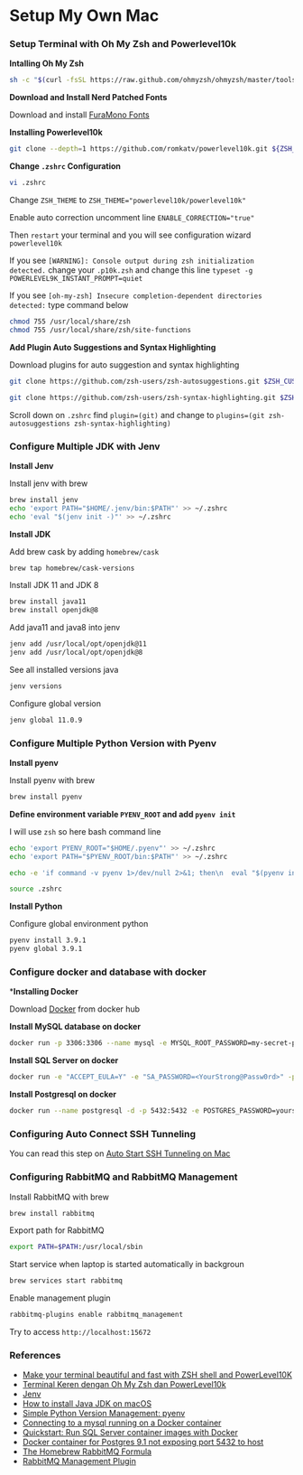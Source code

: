 # Setup My Own Mac


<!--more-->

### Setup Terminal with Oh My Zsh and Powerlevel10k

**Intalling Oh My Zsh**
```bash
sh -c "$(curl -fsSL https://raw.github.com/ohmyzsh/ohmyzsh/master/tools/install.sh)"
```

**Download and Install Nerd Patched Fonts**

Download and install [FuraMono Fonts](https://github.com/ryanoasis/nerd-fonts/blob/master/patched-fonts/FiraMono/Regular/complete/Fura%20Mono%20Regular%20Nerd%20Font%20Complete.otf?raw=true)

**Installing Powerlevel10k**
```bash
git clone --depth=1 https://github.com/romkatv/powerlevel10k.git ${ZSH_CUSTOM:-~/.oh-my-zsh/custom}/themes/powerlevel10k
```

**Change `.zshrc` Configuration**
```bash
vi .zshrc
```

Change `ZSH_THEME` to `ZSH_THEME="powerlevel10k/powerlevel10k"`

Enable auto correction uncomment line `ENABLE_CORRECTION="true"`

Then `restart` your terminal and you will see configuration wizard `powerlevel10k`

If you see `[WARNING]: Console output during zsh initialization detected.` change your `.p10k.zsh` and change this line `typeset -g POWERLEVEL9K_INSTANT_PROMPT=quiet`

If you see `[oh-my-zsh] Insecure completion-dependent directories detected:` type command below

```bash
chmod 755 /usr/local/share/zsh
chmod 755 /usr/local/share/zsh/site-functions
```

**Add Plugin Auto Suggestions and Syntax Highlighting**

Download plugins for auto suggestion and syntax highlighting

```bash
git clone https://github.com/zsh-users/zsh-autosuggestions.git $ZSH_CUSTOM/plugins/zsh-autosuggestions

git clone https://github.com/zsh-users/zsh-syntax-highlighting.git $ZSH_CUSTOM/plugins/zsh-syntax-highlighting
```

Scroll down on `.zshrc` find `plugin=(git)` and change to `plugins=(git zsh-autosuggestions zsh-syntax-highlighting)`

### Configure Multiple JDK with Jenv

**Install Jenv**

Install jenv with brew
```bash
brew install jenv
echo 'export PATH="$HOME/.jenv/bin:$PATH"' >> ~/.zshrc
echo 'eval "$(jenv init -)"' >> ~/.zshrc
```

**Install JDK**

Add brew cask by adding `homebrew/cask`
```bash
brew tap homebrew/cask-versions
```

Install JDK 11 and JDK 8
```bash
brew install java11
brew install openjdk@8
```

Add java11 and java8 into jenv
```bash
jenv add /usr/local/opt/openjdk@11
jenv add /usr/local/opt/openjdk@8
```

See all installed versions java
```bash
jenv versions
```

Configure global version
```bash
jenv global 11.0.9
```

### Configure Multiple Python Version with Pyenv


**Install pyenv**

Install pyenv with brew
```bash
brew install pyenv
```

**Define environment variable `PYENV_ROOT` and add `pyenv init`**

I will use `zsh` so here bash command line

```bash
echo 'export PYENV_ROOT="$HOME/.pyenv"' >> ~/.zshrc
echo 'export PATH="$PYENV_ROOT/bin:$PATH"' >> ~/.zshrc

echo -e 'if command -v pyenv 1>/dev/null 2>&1; then\n  eval "$(pyenv init -)"\nfi' >> ~/.zshrc

source .zshrc
```

**Install Python**

Configure global environment python
```bash
pyenv install 3.9.1
pyenv global 3.9.1
```

### Configure docker and database with docker

***Installing Docker**

Download [Docker](https://hub.docker.com/editions/community/docker-ce-desktop-mac/) from docker hub

**Install MySQL database on docker**
```bash
docker run -p 3306:3306 --name mysql -e MYSQL_ROOT_PASSWORD=my-secret-pw -d mysql:latest
```

**Install SQL Server on docker**
```bash
docker run -e "ACCEPT_EULA=Y" -e "SA_PASSWORD=<YourStrong@Passw0rd>" -p 1433:1433 --name sqlserver -h sqlserver -d mcr.microsoft.com/mssql/server:2019-latest
```

**Install Postgresql on docker**
```bash
docker run --name postgresql -d -p 5432:5432 -e POSTGRES_PASSWORD=yoursecretpassword postgres
```

### Configuring Auto Connect SSH Tunneling

You can read this step on [Auto Start SSH Tunneling on Mac](https://blog.piinalpin.com/2020/09/auto-start-ssh-tunneling-mac/)

### Configuring RabbitMQ and RabbitMQ Management

Install RabbitMQ with brew
```bash
brew install rabbitmq
```

Export path for RabbitMQ
```bash
export PATH=$PATH:/usr/local/sbin
```

Start service when laptop is started automatically in backgroun
```bash
brew services start rabbitmq
```

Enable management plugin
```bash
rabbitmq-plugins enable rabbitmq_management
```

Try to access `http://localhost:15672`

### References
- [Make your terminal beautiful and fast with ZSH shell and PowerLevel10K](https://medium.com/@shivam1/make-your-terminal-beautiful-and-fast-with-zsh-shell-and-powerlevel10k-6484461c6efb)
- [Terminal Keren dengan Oh My Zsh dan PowerLevel10k](https://belajarinformatika.id/terminal-keren-dengan-oh-my-zsh-dan-powerlevel10k/)
- [Jenv](https://www.jenv.be/)
- [How to install Java JDK on macOS](https://mkyong.com/java/how-to-install-java-on-mac-osx/)
- [Simple Python Version Management: pyenv](https://github.com/pyenv/pyenv)
- [Connecting to a mysql running on a Docker container](https://github.com/docker-library/mysql/issues/95)
- [Quickstart: Run SQL Server container images with Docker](https://docs.microsoft.com/en-us/sql/linux/quickstart-install-connect-docker?view=sql-server-ver15&pivots=cs1-bash)
- [Docker container for Postgres 9.1 not exposing port 5432 to host](https://stackoverflow.com/questions/35928670/docker-container-for-postgres-9-1-not-exposing-port-5432-to-host)
- [The Homebrew RabbitMQ Formula](https://www.rabbitmq.com/install-homebrew.html)
- [RabbitMQ Management Plugin](https://www.rabbitmq.com/management.html)